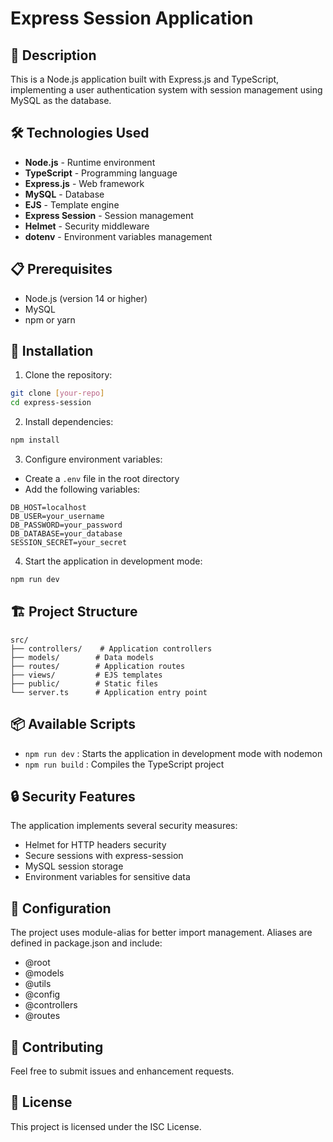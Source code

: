 # Express Session Application

## 📝 Description
This is a Node.js application built with Express.js and TypeScript, implementing a user authentication system with session management using MySQL as the database.

## 🛠 Technologies Used
- **Node.js** - Runtime environment
- **TypeScript** - Programming language
- **Express.js** - Web framework
- **MySQL** - Database
- **EJS** - Template engine
- **Express Session** - Session management
- **Helmet** - Security middleware
- **dotenv** - Environment variables management

## 📋 Prerequisites
- Node.js (version 14 or higher)
- MySQL
- npm or yarn

## 🚀 Installation

1. Clone the repository:
```bash
git clone [your-repo]
cd express-session
```

2. Install dependencies:
```bash
npm install
```

3. Configure environment variables:
- Create a `.env` file in the root directory
- Add the following variables:
```env
DB_HOST=localhost
DB_USER=your_username
DB_PASSWORD=your_password
DB_DATABASE=your_database
SESSION_SECRET=your_secret
```

4. Start the application in development mode:
```bash
npm run dev
```

## 🏗 Project Structure
```
src/
├── controllers/    # Application controllers
├── models/        # Data models
├── routes/        # Application routes
├── views/         # EJS templates
├── public/        # Static files
└── server.ts      # Application entry point
```

## 📦 Available Scripts
- `npm run dev` : Starts the application in development mode with nodemon
- `npm run build` : Compiles the TypeScript project

## 🔒 Security Features
The application implements several security measures:
- Helmet for HTTP headers security
- Secure sessions with express-session
- MySQL session storage
- Environment variables for sensitive data

## 🔧 Configuration
The project uses module-alias for better import management. Aliases are defined in package.json and include:
- @root
- @models
- @utils
- @config
- @controllers
- @routes

## 🤝 Contributing
Feel free to submit issues and enhancement requests.

## 📄 License
This project is licensed under the ISC License.
